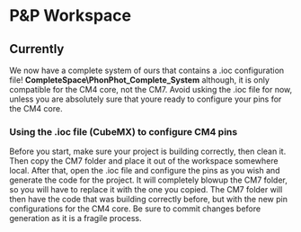 # P&P Workspace

## Currently

We now have a complete system of ours that contains a .ioc configuration file! **CompleteSpace\PhonPhot_Complete_System** although, it is only compatible for the CM4 core, not the CM7. Avoid usking the .ioc file for now, unless you are absolutely sure that youre ready to configure your pins for the CM4 core. 

### Using the .ioc file (CubeMX) to configure CM4 pins

Before you start, make sure your project is building correctly, then clean it. Then copy the CM7 folder and place it out of the workspace somewhere local. After that, open the .ioc file and configure the pins as you wish and generate the code for the project. It will completely blowup the CM7 folder, so you will have to replace it with the one you copied. The CM7 folder will then have the code that was building correctly before, but with the new pin configurations for the CM4 core. Be sure to commit changes before generation as it is a fragile process.
